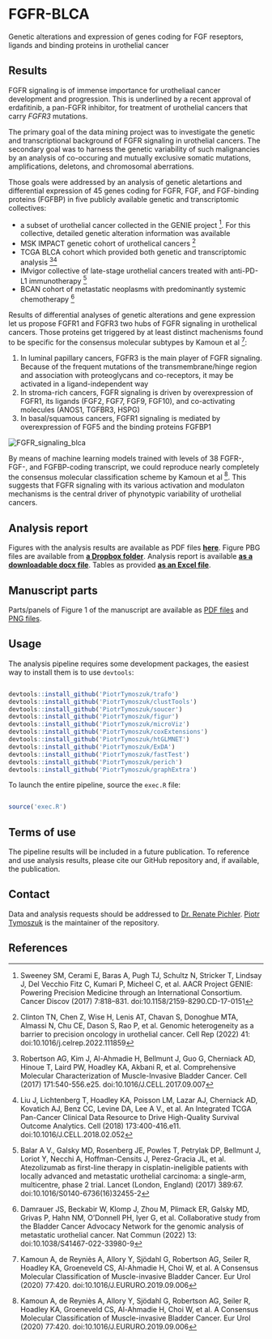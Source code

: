 # FGFR-BLCA
Genetic alterations and expression of genes coding for FGF reseptors, ligands and binding proteins in urothelial cancer

## Results

FGFR signaling is of immense importance for urotheliaal cancer development and progression. This is underlined by a recent approval of erdafitinib, a pan-FGFR inhibitor, for treatment of urothelial cancers that carry _FGFR3_ mutations. 

The primary goal of the data mining project was to investigate the genetic and transcriptional background of FGFR signaling in urothelial cancers. The secondary goal was to harness the genetic variability of such malignancies by an analysis of co-occuring and mutually exclusive somatic mutations, amplifications, deletons, and chromosomal aberrations. 

Those goals were addressed by an analysis of genetic aletartions and differential expression of 45 genes coding for FGFR, FGF, and FGF-binding proteins (FGFBP) in five publicly available genetic and transcriptomic collectives: 

* a subset of urothelial cancer collected in the GENIE project [^1]. For this collective, detailed genetic alteration information was available
* MSK IMPACT genetic cohort of urothelical cancers [^2]
* TCGA BLCA cohort which provided both genetic and transcriptomic analysis [^3][^4]
* IMvigor collective of late-stage urothelial cancers treated with anti-PD-L1 immunotherapy [^5]
* BCAN cohort of metastatic neoplasms with predominantly systemic chemotherapy [^6]

Results of differential analyses of genetic alterations and gene expression let us propose FGFR1 and FGFR3 two hubs of FGFR signaling in urothelical cancers. Those proteins get triggered by at least distinct machenisms found to be specific for the consensus molecular subtypes by Kamoun et al [^7]: 

1. In luminal papillary cancers, FGFR3 is the main player of FGFR signaling. Because of the frequent mutations of the transmembrane/hinge region and association with proteoglycans and co-receptors, it may be activated in a ligand-independent way
2. In stroma-rich cancers, FGFR signaling is driven by overexpression of FGFR1, its ligands (FGF2, FGF7, FGF9, FGF10), and co-activating molecules (ANOS1, TGFBR3, HSPG)
3. In basal/squamous cancers, FGFR1 signaling is mediated by overexpression of FGF5 and the binding proteins FGFBP1

![FGFR_signaling_blca](https://github.com/user-attachments/assets/b87b6e82-b0af-4ac7-b496-3fc325ab2176)

By means of machine learning models trained with levels of 38 FGFR-, FGF-, and FGFBP-coding transcript, we could reproduce nearly completely the consensus molecular classification scheme by Kamoun et al [^7]. This suggests that FGFR signaling with its various activation and modulaton mechanisms is the central driver of phynotypic variability of urothelial cancers.

## Analysis report

Figures with the analysis results are available as PDF files [__here__](https://github.com/PiotrTymoszuk/FGFR-BLCA/tree/main/report/figures).
Figure PBG files are available from [__a Dropbox folder__](https://www.dropbox.com/scl/fo/78ufkox671pg26p4ik9gt/AFpKfdibezDv_xxW3WayXyc?rlkey=ou8335apj52d4eadnonyhiksj&dl=0).
Analysis report is available [__as a downloadable docx file__](https://github.com/PiotrTymoszuk/FGFR-BLCA/blob/main/report/report.docx). 
Tables as provided [__as an Excel file__](https://github.com/PiotrTymoszuk/FGFR-BLCA/blob/main/report/tables.xlsx).

## Manuscript parts

Parts/panels of Figure 1 of the manuscript are available as [PDF files](https://github.com/PiotrTymoszuk/FGFR-BLCA/tree/main/report/paper%20figure%201) and [PNG files](https://github.com/PiotrTymoszuk/FGFR-BLCA/tree/main/report/paper%20PNG%20figure%201).

## Usage

The analysis pipeline requires some development packages, the easiest way to install them is to use `devtools`:

```r

devtools::install_github('PiotrTymoszuk/trafo')
devtools::install_github('PiotrTymoszuk/clustTools')
devtools::install_github('PiotrTymoszuk/soucer')
devtools::install_github('PiotrTymoszuk/figur')
devtools::install_github('PiotrTymoszuk/microViz')
devtools::install_github('PiotrTymoszuk/coxExtensions')
devtools::install_github('PiotrTymoszuk/htGLMNET')
devtools::install_github('PiotrTymoszuk/ExDA')
devtools::install_github('PiotrTymoszuk/fastTest')
devtools::install_github('PiotrTymoszuk/perich')
devtools::install_github('PiotrTymoszuk/graphExtra')

```
To launch the entire pipeline, source the `exec.R` file:

```r

source('exec.R')

```

## Terms of use

The pipeline results will be included in a future publication. To reference and use analysis results, please cite our GitHub repository and, if available, the publication. 

## Contact

Data and analysis requests should be addressed to [Dr. Renate Pichler](mailto:renate.pichler@i-med.ac.at). [Piotr Tymoszuk](mailto:piotr.s.tymoszuk@gmail.com) is the maintainer of the repository.

## References

[^1]: Sweeney SM, Cerami E, Baras A, Pugh TJ, Schultz N, Stricker T, Lindsay J, Del Vecchio Fitz C, Kumari P, Micheel C, et al. AACR Project GENIE: Powering Precision Medicine through an International Consortium. Cancer Discov (2017) 7:818–831. doi:10.1158/2159-8290.CD-17-0151
[^2]: Clinton TN, Chen Z, Wise H, Lenis AT, Chavan S, Donoghue MTA, Almassi N, Chu CE, Dason S, Rao P, et al. Genomic heterogeneity as a barrier to precision oncology in urothelial cancer. Cell Rep (2022) 41: doi:10.1016/j.celrep.2022.111859
[^3]: Robertson AG, Kim J, Al-Ahmadie H, Bellmunt J, Guo G, Cherniack AD, Hinoue T, Laird PW, Hoadley KA, Akbani R, et al. Comprehensive Molecular Characterization of Muscle-Invasive Bladder Cancer. Cell (2017) 171:540-556.e25. doi:10.1016/J.CELL.2017.09.007
[^4]: Liu J, Lichtenberg T, Hoadley KA, Poisson LM, Lazar AJ, Cherniack AD, Kovatich AJ, Benz CC, Levine DA, Lee A V., et al. An Integrated TCGA Pan-Cancer Clinical Data Resource to Drive High-Quality Survival Outcome Analytics. Cell (2018) 173:400-416.e11. doi:10.1016/J.CELL.2018.02.052
[^5]: Balar A V., Galsky MD, Rosenberg JE, Powles T, Petrylak DP, Bellmunt J, Loriot Y, Necchi A, Hoffman-Censits J, Perez-Gracia JL, et al. Atezolizumab as first-line therapy in cisplatin-ineligible patients with locally advanced and metastatic urothelial carcinoma: a single-arm, multicentre, phase 2 trial. Lancet (London, England) (2017) 389:67. doi:10.1016/S0140-6736(16)32455-2
[^6]: Damrauer JS, Beckabir W, Klomp J, Zhou M, Plimack ER, Galsky MD, Grivas P, Hahn NM, O’Donnell PH, Iyer G, et al. Collaborative study from the Bladder Cancer Advocacy Network for the genomic analysis of metastatic urothelial cancer. Nat Commun (2022) 13: doi:10.1038/S41467-022-33980-9
[^7]: Kamoun A, de Reyniès A, Allory Y, Sjödahl G, Robertson AG, Seiler R, Hoadley KA, Groeneveld CS, Al-Ahmadie H, Choi W, et al. A Consensus Molecular Classification of Muscle-invasive Bladder Cancer. Eur Urol (2020) 77:420. doi:10.1016/J.EURURO.2019.09.006

